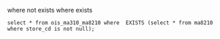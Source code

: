 where not exists                       where exists

```
select * from ois_ma310_ma8210 where  EXISTS (select * from ma8210 where store_cd is not null);
```

